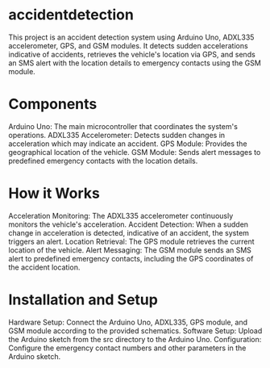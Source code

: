 # accidentdetection
This project is an accident detection system using Arduino Uno, ADXL335 accelerometer, GPS, and GSM modules. It detects sudden accelerations indicative of accidents, retrieves the vehicle's location via GPS, and sends an SMS alert with the location details to emergency contacts using the GSM module. 
<br>
<h1>Components</h1>
<p>Arduino Uno: The main microcontroller that coordinates the system's operations.
ADXL335 Accelerometer: Detects sudden changes in acceleration which may indicate an accident.
GPS Module: Provides the geographical location of the vehicle.
GSM Module: Sends alert messages to predefined emergency contacts with the location details.</p>
<h1>How it Works </h1>
<p>Acceleration Monitoring: The ADXL335 accelerometer continuously monitors the vehicle's acceleration.
Accident Detection: When a sudden change in acceleration is detected, indicative of an accident, the system triggers an alert.
Location Retrieval: The GPS module retrieves the current location of the vehicle.
Alert Messaging: The GSM module sends an SMS alert to predefined emergency contacts, including the GPS coordinates of the accident location.</p>
<h1>Installation and Setup</h1>
<p>Hardware Setup: Connect the Arduino Uno, ADXL335, GPS module, and GSM module according to the provided schematics.
Software Setup: Upload the Arduino sketch from the src directory to the Arduino Uno.
Configuration: Configure the emergency contact numbers and other parameters in the Arduino sketch.</p>
